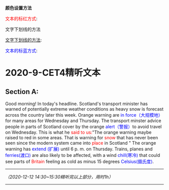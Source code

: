 **颜色设置方法**

<span style="color:red">文本的标红方式</span>:<span style="color:red"></span>

<span style="text-decoration：underline;">文字下划线的方法</span>

<u>文字下划线的方法</u>: <u></u>

<span style="color:#0000FF">文本的标蓝方式</span>: <span style="color:#0000FF"></span>

# 2020-9-CET4精听文本



## Section A: 

Good morning! In today's headline. Scotland's transport minister has warned of potentially extreme weather conditions as heavy snow is forecast across the country later this week. Orange warning are <span style="color:#0000FF">in force（大规模地）</span> for many areas for Wednesday and Thursday. The transport minster advice people in parts of Scotland cover by the orange <span style="color:#0000FF">alert（警报）</span>to avoid travel on Wednesday. This is what he <span style="color:red">said to us:</span>"The orange warning  maybe raised to red in some areas. That is warning for <span style="color:red">snow</span> that has never been seen since the modern system came into <span style="color:red">place</span> in Scotland " The orange warning has <span style="color:#0000FF">extend (扩展)</span> until 6 p. m. on Thursday. Trains, planes and <span style="color:#0000FF">ferries(渡口)</span> are also likely to be affected, with a wind <span style="color:#0000FF">chill(寒冷)</span> that could see parts of <span style="color:red">Britain</span> feeling as cold as minus 15 degrees <span style="color:#0000FF">Celsius(摄氏度)</span>. 

------

*（2020-12-12 14:30~15:30精听完以上部分，用时1h）*

------

